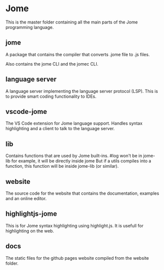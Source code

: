 # Jome

This is the master folder containing all the main parts of the Jome programming language.

## jome

A package that contains the compiler that converts .jome file to .js files.

Also contains the jome CLI and the jomec CLI.

## language server

A language server implementing the language server protocol (LSP). This is to provide smart coding functionality to IDEs.

## vscode-jome

The VS Code extension for Jome language support. Handles syntax highlighting and a client to talk to the language server.

## lib

Contains functions that are used by Jome built-ins.
#log won't be in jome-lib for example, it will be directly inside jome
But if a utils compiles into a function, this function will be inside jome-lib (or similar).

## website

The source code for the website that contains the documentation, examples and an online editor.

## highlightjs-jome

This is for Jome syntax highlighting using highlight.js. It is usefull for highlighting on the web.

## docs

The static files for the github pages website compiled from the website folder.